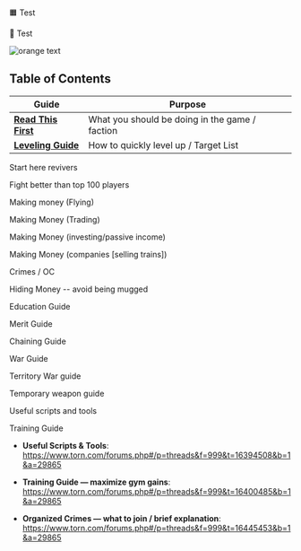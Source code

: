 🟧 Test  

🔶 Test 

![orange text](https://img.shields.io/badge/Start-Here-orange)



## Table of Contents  

| Guide | Purpose |
|-------|---------|
| [**Read This First**](https://github.com/WTF-Guides/Start-Here/blob/main/README.md) | What you should be doing in the game / faction |
| [**Leveling Guide**](https://github.com/WTF-Guides/Leveling-Up-Guide/blob/main/README.md)| How to quickly level up / Target List |

Start here revivers

Fight better than top 100 players

Making money (Flying)

Making Money (Trading)

Making Money (investing/passive income)

Making Money (companies [selling trains])

Crimes / OC

Hiding Money -- avoid being mugged

Education Guide

Merit Guide

Chaining Guide

War Guide

Territory War guide

Temporary weapon guide

Useful scripts and tools

Training Guide

- **Useful Scripts & Tools**:  
  <https://www.torn.com/forums.php#/p=threads&f=999&t=16394508&b=1&a=29865>

- **Training Guide — maximize gym gains**:  
  <https://www.torn.com/forums.php#/p=threads&f=999&t=16400485&b=1&a=29865>

- **Organized Crimes — what to join / brief explanation**:  
  <https://www.torn.com/forums.php#/p=threads&f=999&t=16445453&b=1&a=29865>
